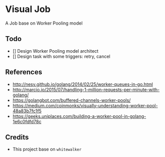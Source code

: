 # Visual Job

A Job base on Worker Pooling model

## Todo

- [] Design Worker Pooling model architect
- [] Design task with some triggers: retry, cancel

## References

- http://nesv.github.io/golang/2014/02/25/worker-queues-in-go.html
- http://marcio.io/2015/07/handling-1-million-requests-per-minute-with-golang/
- https://golangbot.com/buffered-channels-worker-pools/
- https://medium.com/coinmonks/visually-understanding-worker-pool-48a83b7fc1f5
- https://geeks.uniplaces.com/building-a-worker-pool-in-golang-1e6c0fdfd78c

## Credits

- This project base on `whitewalker`
